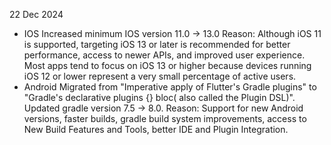 22 Dec 2024
* IOS
Increased minimum IOS version 11.0 -> 13.0 
Reason: Although iOS 11 is supported, targeting iOS 13 or later is recommended for better performance,
access to newer APIs, and improved user experience. Most apps tend to focus on iOS 13 or higher because
devices running iOS 12 or lower represent a very small percentage of active users.
* Android
Migrated from "Imperative apply of Flutter's Gradle plugins" to "Gradle's declarative plugins {} bloc(
also called the Plugin DSL)". Updated gradle version 7.5 -> 8.0. 
Reason: Support for new Android versions, faster builds, gradle build system improvements, 
access to New Build Features and Tools, better IDE and Plugin Integration.
